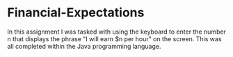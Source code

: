 # Financial-Expectations
In this assignment I was tasked with using the keyboard to enter the number n that displays the phrase "I will earn $n per hour" on the screen. This was all completed within the Java programming language.
